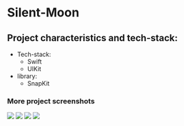 <h1 align="left">Silent-Moon</h1>
<rp><b>Silent moon</b> for those who need a meditation app UI interface</rp>
<h2 align="left">Project characteristics and tech-stack:</h2>
<ul>
  <li>Tech-stack:
    <ul>
      <li>Swift</li>
      <li>UIKit</li> 
    </ul>
  </li>
 <li>library:
    <ul>
      <li>SnapKit</li>
    </ul>
  </li>
</ul>
<rp>The application was used to get acquainted with the layout in Xcode. XIB files are used. The two screens are implemented through code using the SnapKit library.</rp>
<h3 align="left">More project screenshots</h3>     
<img src="https://user-images.githubusercontent.com/80741988/159169267-68bb0ff9-9a0a-4753-a619-076f0f17dc9c.png" height="auto" width="auto">
<img src="https://user-images.githubusercontent.com/80741988/159169327-77218a03-de97-43c8-a5cc-f5c219130760.png" height="auto" width="auto">
<img src="https://user-images.githubusercontent.com/80741988/159169371-be49a829-6afa-4b0c-8126-b69e019a2147.png" height="auto" width="auto">
<img src="https://user-images.githubusercontent.com/80741988/159169405-2073e846-238f-45bc-8855-58b0bf9064f6.png" height="auto" width="auto">
